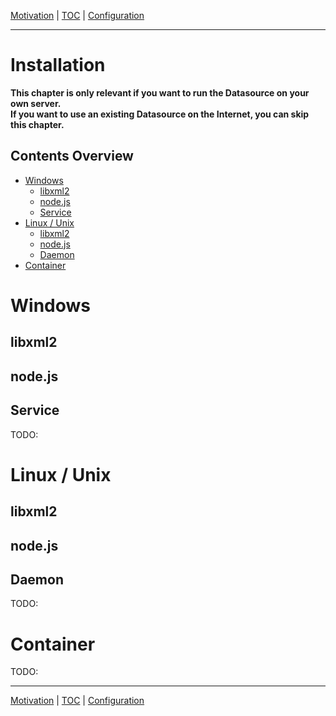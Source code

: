 [Motivation](motivation.md) | [TOC](README.md) | [Configuration](configuration.md)
- - -

# Installation

__This chapter is only relevant if you want to run the Datasource on your own
server.  
If you want to use an existing Datasource on the Internet, you can skip
this chapter.__


## Contents Overview

* [Windows](#windows)
  * [libxml2](#libxml2)
  * [node.js](#nodejs)
  * [Service](#service)   
* [Linux / Unix](#linux--unix)
  * [libxml2](#libxml2-1)
  * [node.js](#nodejs-1)
  * [Daemon](#daemon)
* [Container](#container)


# Windows
## libxml2
## node.js
## Service

TODO:


# Linux / Unix
## libxml2
## node.js
## Daemon

TODO:


# Container

TODO:



- - -

[Motivation](motivation.md) | [TOC](README.md) | [Configuration](configuration.md)